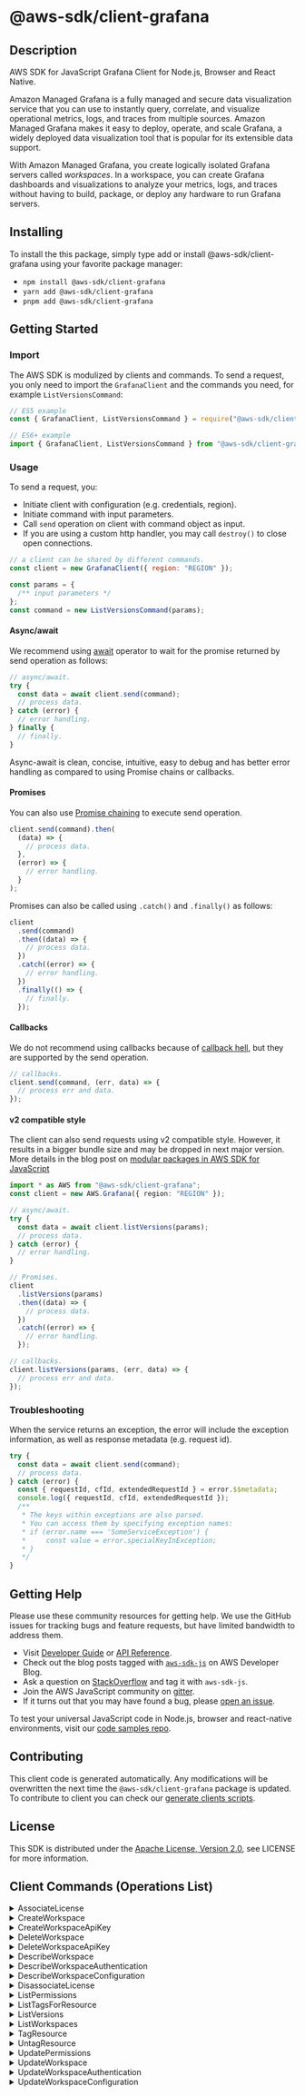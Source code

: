 <!-- generated file, do not edit directly -->

# @aws-sdk/client-grafana

## Description

AWS SDK for JavaScript Grafana Client for Node.js, Browser and React Native.

<p>Amazon Managed Grafana is a fully managed and secure data visualization service that
you can use to instantly query, correlate, and visualize operational metrics, logs, and
traces from multiple sources. Amazon Managed Grafana makes it easy to deploy, operate, and
scale Grafana, a widely deployed data visualization tool that is popular for its
extensible data support.</p>
<p>With Amazon Managed Grafana, you create logically isolated Grafana servers called
<i>workspaces</i>. In a workspace, you can create Grafana dashboards
and visualizations to analyze your metrics, logs, and traces without having to build,
package, or deploy any hardware to run Grafana servers. </p>

## Installing

To install the this package, simply type add or install @aws-sdk/client-grafana
using your favorite package manager:

- `npm install @aws-sdk/client-grafana`
- `yarn add @aws-sdk/client-grafana`
- `pnpm add @aws-sdk/client-grafana`

## Getting Started

### Import

The AWS SDK is modulized by clients and commands.
To send a request, you only need to import the `GrafanaClient` and
the commands you need, for example `ListVersionsCommand`:

```js
// ES5 example
const { GrafanaClient, ListVersionsCommand } = require("@aws-sdk/client-grafana");
```

```ts
// ES6+ example
import { GrafanaClient, ListVersionsCommand } from "@aws-sdk/client-grafana";
```

### Usage

To send a request, you:

- Initiate client with configuration (e.g. credentials, region).
- Initiate command with input parameters.
- Call `send` operation on client with command object as input.
- If you are using a custom http handler, you may call `destroy()` to close open connections.

```js
// a client can be shared by different commands.
const client = new GrafanaClient({ region: "REGION" });

const params = {
  /** input parameters */
};
const command = new ListVersionsCommand(params);
```

#### Async/await

We recommend using [await](https://developer.mozilla.org/en-US/docs/Web/JavaScript/Reference/Operators/await)
operator to wait for the promise returned by send operation as follows:

```js
// async/await.
try {
  const data = await client.send(command);
  // process data.
} catch (error) {
  // error handling.
} finally {
  // finally.
}
```

Async-await is clean, concise, intuitive, easy to debug and has better error handling
as compared to using Promise chains or callbacks.

#### Promises

You can also use [Promise chaining](https://developer.mozilla.org/en-US/docs/Web/JavaScript/Guide/Using_promises#chaining)
to execute send operation.

```js
client.send(command).then(
  (data) => {
    // process data.
  },
  (error) => {
    // error handling.
  }
);
```

Promises can also be called using `.catch()` and `.finally()` as follows:

```js
client
  .send(command)
  .then((data) => {
    // process data.
  })
  .catch((error) => {
    // error handling.
  })
  .finally(() => {
    // finally.
  });
```

#### Callbacks

We do not recommend using callbacks because of [callback hell](http://callbackhell.com/),
but they are supported by the send operation.

```js
// callbacks.
client.send(command, (err, data) => {
  // process err and data.
});
```

#### v2 compatible style

The client can also send requests using v2 compatible style.
However, it results in a bigger bundle size and may be dropped in next major version. More details in the blog post
on [modular packages in AWS SDK for JavaScript](https://aws.amazon.com/blogs/developer/modular-packages-in-aws-sdk-for-javascript/)

```ts
import * as AWS from "@aws-sdk/client-grafana";
const client = new AWS.Grafana({ region: "REGION" });

// async/await.
try {
  const data = await client.listVersions(params);
  // process data.
} catch (error) {
  // error handling.
}

// Promises.
client
  .listVersions(params)
  .then((data) => {
    // process data.
  })
  .catch((error) => {
    // error handling.
  });

// callbacks.
client.listVersions(params, (err, data) => {
  // process err and data.
});
```

### Troubleshooting

When the service returns an exception, the error will include the exception information,
as well as response metadata (e.g. request id).

```js
try {
  const data = await client.send(command);
  // process data.
} catch (error) {
  const { requestId, cfId, extendedRequestId } = error.$$metadata;
  console.log({ requestId, cfId, extendedRequestId });
  /**
   * The keys within exceptions are also parsed.
   * You can access them by specifying exception names:
   * if (error.name === 'SomeServiceException') {
   *     const value = error.specialKeyInException;
   * }
   */
}
```

## Getting Help

Please use these community resources for getting help.
We use the GitHub issues for tracking bugs and feature requests, but have limited bandwidth to address them.

- Visit [Developer Guide](https://docs.aws.amazon.com/sdk-for-javascript/v3/developer-guide/welcome.html)
  or [API Reference](https://docs.aws.amazon.com/AWSJavaScriptSDK/v3/latest/index.html).
- Check out the blog posts tagged with [`aws-sdk-js`](https://aws.amazon.com/blogs/developer/tag/aws-sdk-js/)
  on AWS Developer Blog.
- Ask a question on [StackOverflow](https://stackoverflow.com/questions/tagged/aws-sdk-js) and tag it with `aws-sdk-js`.
- Join the AWS JavaScript community on [gitter](https://gitter.im/aws/aws-sdk-js-v3).
- If it turns out that you may have found a bug, please [open an issue](https://github.com/aws/aws-sdk-js-v3/issues/new/choose).

To test your universal JavaScript code in Node.js, browser and react-native environments,
visit our [code samples repo](https://github.com/aws-samples/aws-sdk-js-tests).

## Contributing

This client code is generated automatically. Any modifications will be overwritten the next time the `@aws-sdk/client-grafana` package is updated.
To contribute to client you can check our [generate clients scripts](https://github.com/aws/aws-sdk-js-v3/tree/main/scripts/generate-clients).

## License

This SDK is distributed under the
[Apache License, Version 2.0](http://www.apache.org/licenses/LICENSE-2.0),
see LICENSE for more information.

## Client Commands (Operations List)

<details>
<summary>
AssociateLicense
</summary>

[Command API Reference](https://docs.aws.amazon.com/AWSJavaScriptSDK/v3/latest/clients/client-grafana/classes/associatelicensecommand.html) / [Input](https://docs.aws.amazon.com/AWSJavaScriptSDK/v3/latest/clients/client-grafana/interfaces/associatelicensecommandinput.html) / [Output](https://docs.aws.amazon.com/AWSJavaScriptSDK/v3/latest/clients/client-grafana/interfaces/associatelicensecommandoutput.html)

</details>
<details>
<summary>
CreateWorkspace
</summary>

[Command API Reference](https://docs.aws.amazon.com/AWSJavaScriptSDK/v3/latest/clients/client-grafana/classes/createworkspacecommand.html) / [Input](https://docs.aws.amazon.com/AWSJavaScriptSDK/v3/latest/clients/client-grafana/interfaces/createworkspacecommandinput.html) / [Output](https://docs.aws.amazon.com/AWSJavaScriptSDK/v3/latest/clients/client-grafana/interfaces/createworkspacecommandoutput.html)

</details>
<details>
<summary>
CreateWorkspaceApiKey
</summary>

[Command API Reference](https://docs.aws.amazon.com/AWSJavaScriptSDK/v3/latest/clients/client-grafana/classes/createworkspaceapikeycommand.html) / [Input](https://docs.aws.amazon.com/AWSJavaScriptSDK/v3/latest/clients/client-grafana/interfaces/createworkspaceapikeycommandinput.html) / [Output](https://docs.aws.amazon.com/AWSJavaScriptSDK/v3/latest/clients/client-grafana/interfaces/createworkspaceapikeycommandoutput.html)

</details>
<details>
<summary>
DeleteWorkspace
</summary>

[Command API Reference](https://docs.aws.amazon.com/AWSJavaScriptSDK/v3/latest/clients/client-grafana/classes/deleteworkspacecommand.html) / [Input](https://docs.aws.amazon.com/AWSJavaScriptSDK/v3/latest/clients/client-grafana/interfaces/deleteworkspacecommandinput.html) / [Output](https://docs.aws.amazon.com/AWSJavaScriptSDK/v3/latest/clients/client-grafana/interfaces/deleteworkspacecommandoutput.html)

</details>
<details>
<summary>
DeleteWorkspaceApiKey
</summary>

[Command API Reference](https://docs.aws.amazon.com/AWSJavaScriptSDK/v3/latest/clients/client-grafana/classes/deleteworkspaceapikeycommand.html) / [Input](https://docs.aws.amazon.com/AWSJavaScriptSDK/v3/latest/clients/client-grafana/interfaces/deleteworkspaceapikeycommandinput.html) / [Output](https://docs.aws.amazon.com/AWSJavaScriptSDK/v3/latest/clients/client-grafana/interfaces/deleteworkspaceapikeycommandoutput.html)

</details>
<details>
<summary>
DescribeWorkspace
</summary>

[Command API Reference](https://docs.aws.amazon.com/AWSJavaScriptSDK/v3/latest/clients/client-grafana/classes/describeworkspacecommand.html) / [Input](https://docs.aws.amazon.com/AWSJavaScriptSDK/v3/latest/clients/client-grafana/interfaces/describeworkspacecommandinput.html) / [Output](https://docs.aws.amazon.com/AWSJavaScriptSDK/v3/latest/clients/client-grafana/interfaces/describeworkspacecommandoutput.html)

</details>
<details>
<summary>
DescribeWorkspaceAuthentication
</summary>

[Command API Reference](https://docs.aws.amazon.com/AWSJavaScriptSDK/v3/latest/clients/client-grafana/classes/describeworkspaceauthenticationcommand.html) / [Input](https://docs.aws.amazon.com/AWSJavaScriptSDK/v3/latest/clients/client-grafana/interfaces/describeworkspaceauthenticationcommandinput.html) / [Output](https://docs.aws.amazon.com/AWSJavaScriptSDK/v3/latest/clients/client-grafana/interfaces/describeworkspaceauthenticationcommandoutput.html)

</details>
<details>
<summary>
DescribeWorkspaceConfiguration
</summary>

[Command API Reference](https://docs.aws.amazon.com/AWSJavaScriptSDK/v3/latest/clients/client-grafana/classes/describeworkspaceconfigurationcommand.html) / [Input](https://docs.aws.amazon.com/AWSJavaScriptSDK/v3/latest/clients/client-grafana/interfaces/describeworkspaceconfigurationcommandinput.html) / [Output](https://docs.aws.amazon.com/AWSJavaScriptSDK/v3/latest/clients/client-grafana/interfaces/describeworkspaceconfigurationcommandoutput.html)

</details>
<details>
<summary>
DisassociateLicense
</summary>

[Command API Reference](https://docs.aws.amazon.com/AWSJavaScriptSDK/v3/latest/clients/client-grafana/classes/disassociatelicensecommand.html) / [Input](https://docs.aws.amazon.com/AWSJavaScriptSDK/v3/latest/clients/client-grafana/interfaces/disassociatelicensecommandinput.html) / [Output](https://docs.aws.amazon.com/AWSJavaScriptSDK/v3/latest/clients/client-grafana/interfaces/disassociatelicensecommandoutput.html)

</details>
<details>
<summary>
ListPermissions
</summary>

[Command API Reference](https://docs.aws.amazon.com/AWSJavaScriptSDK/v3/latest/clients/client-grafana/classes/listpermissionscommand.html) / [Input](https://docs.aws.amazon.com/AWSJavaScriptSDK/v3/latest/clients/client-grafana/interfaces/listpermissionscommandinput.html) / [Output](https://docs.aws.amazon.com/AWSJavaScriptSDK/v3/latest/clients/client-grafana/interfaces/listpermissionscommandoutput.html)

</details>
<details>
<summary>
ListTagsForResource
</summary>

[Command API Reference](https://docs.aws.amazon.com/AWSJavaScriptSDK/v3/latest/clients/client-grafana/classes/listtagsforresourcecommand.html) / [Input](https://docs.aws.amazon.com/AWSJavaScriptSDK/v3/latest/clients/client-grafana/interfaces/listtagsforresourcecommandinput.html) / [Output](https://docs.aws.amazon.com/AWSJavaScriptSDK/v3/latest/clients/client-grafana/interfaces/listtagsforresourcecommandoutput.html)

</details>
<details>
<summary>
ListVersions
</summary>

[Command API Reference](https://docs.aws.amazon.com/AWSJavaScriptSDK/v3/latest/clients/client-grafana/classes/listversionscommand.html) / [Input](https://docs.aws.amazon.com/AWSJavaScriptSDK/v3/latest/clients/client-grafana/interfaces/listversionscommandinput.html) / [Output](https://docs.aws.amazon.com/AWSJavaScriptSDK/v3/latest/clients/client-grafana/interfaces/listversionscommandoutput.html)

</details>
<details>
<summary>
ListWorkspaces
</summary>

[Command API Reference](https://docs.aws.amazon.com/AWSJavaScriptSDK/v3/latest/clients/client-grafana/classes/listworkspacescommand.html) / [Input](https://docs.aws.amazon.com/AWSJavaScriptSDK/v3/latest/clients/client-grafana/interfaces/listworkspacescommandinput.html) / [Output](https://docs.aws.amazon.com/AWSJavaScriptSDK/v3/latest/clients/client-grafana/interfaces/listworkspacescommandoutput.html)

</details>
<details>
<summary>
TagResource
</summary>

[Command API Reference](https://docs.aws.amazon.com/AWSJavaScriptSDK/v3/latest/clients/client-grafana/classes/tagresourcecommand.html) / [Input](https://docs.aws.amazon.com/AWSJavaScriptSDK/v3/latest/clients/client-grafana/interfaces/tagresourcecommandinput.html) / [Output](https://docs.aws.amazon.com/AWSJavaScriptSDK/v3/latest/clients/client-grafana/interfaces/tagresourcecommandoutput.html)

</details>
<details>
<summary>
UntagResource
</summary>

[Command API Reference](https://docs.aws.amazon.com/AWSJavaScriptSDK/v3/latest/clients/client-grafana/classes/untagresourcecommand.html) / [Input](https://docs.aws.amazon.com/AWSJavaScriptSDK/v3/latest/clients/client-grafana/interfaces/untagresourcecommandinput.html) / [Output](https://docs.aws.amazon.com/AWSJavaScriptSDK/v3/latest/clients/client-grafana/interfaces/untagresourcecommandoutput.html)

</details>
<details>
<summary>
UpdatePermissions
</summary>

[Command API Reference](https://docs.aws.amazon.com/AWSJavaScriptSDK/v3/latest/clients/client-grafana/classes/updatepermissionscommand.html) / [Input](https://docs.aws.amazon.com/AWSJavaScriptSDK/v3/latest/clients/client-grafana/interfaces/updatepermissionscommandinput.html) / [Output](https://docs.aws.amazon.com/AWSJavaScriptSDK/v3/latest/clients/client-grafana/interfaces/updatepermissionscommandoutput.html)

</details>
<details>
<summary>
UpdateWorkspace
</summary>

[Command API Reference](https://docs.aws.amazon.com/AWSJavaScriptSDK/v3/latest/clients/client-grafana/classes/updateworkspacecommand.html) / [Input](https://docs.aws.amazon.com/AWSJavaScriptSDK/v3/latest/clients/client-grafana/interfaces/updateworkspacecommandinput.html) / [Output](https://docs.aws.amazon.com/AWSJavaScriptSDK/v3/latest/clients/client-grafana/interfaces/updateworkspacecommandoutput.html)

</details>
<details>
<summary>
UpdateWorkspaceAuthentication
</summary>

[Command API Reference](https://docs.aws.amazon.com/AWSJavaScriptSDK/v3/latest/clients/client-grafana/classes/updateworkspaceauthenticationcommand.html) / [Input](https://docs.aws.amazon.com/AWSJavaScriptSDK/v3/latest/clients/client-grafana/interfaces/updateworkspaceauthenticationcommandinput.html) / [Output](https://docs.aws.amazon.com/AWSJavaScriptSDK/v3/latest/clients/client-grafana/interfaces/updateworkspaceauthenticationcommandoutput.html)

</details>
<details>
<summary>
UpdateWorkspaceConfiguration
</summary>

[Command API Reference](https://docs.aws.amazon.com/AWSJavaScriptSDK/v3/latest/clients/client-grafana/classes/updateworkspaceconfigurationcommand.html) / [Input](https://docs.aws.amazon.com/AWSJavaScriptSDK/v3/latest/clients/client-grafana/interfaces/updateworkspaceconfigurationcommandinput.html) / [Output](https://docs.aws.amazon.com/AWSJavaScriptSDK/v3/latest/clients/client-grafana/interfaces/updateworkspaceconfigurationcommandoutput.html)

</details>

